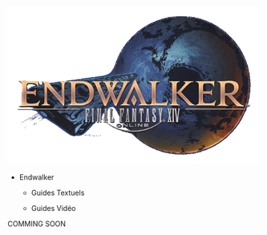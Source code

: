 ![EW Logo](img/Endwalker_Logo.png)

* Endwalker

    * Guides Textuels

    * Guides Vidéo

COMMING SOON